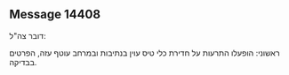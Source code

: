 ## Message 14408

דובר צה"ל:

ראשוני: הופעלו התרעות על חדירת כלי טיס עוין בנתיבות ובמרחב עוטף עזה, הפרטים בבדיקה.

